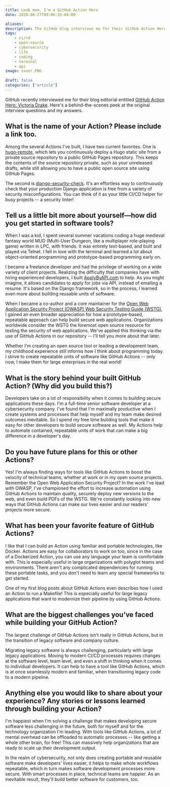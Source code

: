 ```yaml
---
title: Look mom, I'm a GitHub Action Hero
date: 2020-06-27T09:06:33-04:00

aliases:
description: The GitHub blog interviews me for their GitHub Action Hero series.
tags:
    - ci/cd
    - open-source
    - cybersecurity
    - life
    - coding
    - terminal
    - api
image: cover.PNG
 
draft: false
categories: ["article"]
---
```


GitHub recently interviewed me for their blog editorial entitled [GitHub Action Hero: Victoria Drake](https://github.blog/2020-06-26-github-action-hero-victoria-drake/). Here's a behind-the-scenes peek at the original interview questions and my answers.

## What is the name of your Action? Please include a link too.

Among the several Actions I've built, I have two current favorites. One is [hugo-remote](https://github.com/victoriadrake/hugo-remote), which lets you continuously deploy a Hugo static site from a private source repository to a public GitHub Pages repository. This keeps the contents of the source repository private, such as your unreleased drafts, while still allowing you to have a public open source site using GitHub Pages.

The second is [django-security-check](https://github.com/victoriadrake/django-security-check). It's an effortless way to continuously check that your production Django application is free from a variety of security misconfigurations. You can think of it as your little CI/CD helper for busy projects -- a security linter!

## Tell us a little bit more about yourself—how did you get started in software tools?

When I was a kid, I spent several summer vacations coding a huge medieval fantasy world MUD (Multi-User Dungeon, like a multiplayer role-playing game) written in LPC, with friends. It was entirely text-based, and built and played via Telnet. I fell in love with the terminal and learned a lot about object-oriented programming and prototype-based programming early on.

I became a freelance developer and had the privilege of working on a wide variety of client projects. Realizing the difficulty that companies have with hiring experienced developers, I built [ApplyByAPI.com](https://ApplyByAPI.com) to help. As you might imagine, it allows candidates to apply for jobs via API, instead of emailing a resume. It's based on the Django framework, so in the process, I learned even more about building reusable units of software.

When I became a co-author and a core maintainer for the [Open Web Application Security Project (OWASP) Web Security Testing Guide (WSTG)](https://github.com/OWASP/wstg), I gained an even broader appreciation for how a prototype-based, repeatable approach can help build secure web applications. Organizations worldwide consider the WSTG the foremost open source resource for testing the security of web applications. We've applied this thinking via the use of GitHub Actions in our repository -- I'll tell you more about that later.

Whether I'm creating an open source tool or leading a development team, my childhood experience still informs how I think about programming today. I strive to create repeatable units of software like GitHub Actions -- only now, I make them for large enterprises in the real world!

## What is the story behind your built GitHub Action? (Why did you build this?)

Developers take on a lot of responsibility when it comes to building secure applications these days. I'm a full-time senior software developer at a cybersecurity company. I've found that I'm maximally productive when I create systems and processes that help myself and my team make desired outcomes inevitable. So I spend my free time building tools that make it easy for other developers to build secure software as well. My Actions help to automate contained, repeatable units of work that can make a big difference in a developer's day.

## Do you have future plans for this or other Actions?

Yes! I'm always finding ways for tools like GitHub Actions to boost the velocity of technical teams, whether at work or in my open source projects. Remember the Open Web Application Security Project? In the work I've lead with OWASP, I've championed the effort to increase automation using GitHub Actions to maintain quality, securely deploy new versions to the web, and even build PDFs of the WSTG. We're constantly looking into new ways that GitHub Actions can make our lives easier and our readers' projects more secure.

## What has been your favorite feature of GitHub Actions?

I like that I can build an Action using familiar and portable technologies, like Docker. Actions are easy for collaborators to work on too, since in the case of a Dockerized Action, you can use any language your team is comfortable with. This is especially useful in large organizations with polyglot teams and environments. There aren't any complicated dependencies for running these portable tasks, and you don't need to learn any special frameworks to get started.

One of my first blog posts about GitHub Actions even describes how I used an Action to run a Makefile! This is especially useful for large legacy applications that want to modernize their pipeline by using GitHub Actions.

## What are the biggest challenges you’ve faced while building your GitHub Action?

The largest challenge of GitHub Actions isn't really in GitHub Actions, but in the transition of legacy software and company culture.

Migrating legacy software is always challenging, particularly with large legacy applications. Moving to modern CI/CD processes requires changes at the software level, team level, and even a shift in thinking when it comes to individual developers. It can help to have a tool like GitHub Actions, which is at once seamlessly modern and familiar, when transitioning legacy code to a modern pipeline.

## Anything else you would like to share about your experience? Any stories or lessons learned through building your Action?

I'm happiest when I'm solving a challenge that makes developing secure software less challenging in the future, both for myself and for the technology organization I'm leading. With tools like GitHub Actions, a lot of mental overhead can be offloaded to automatic processes -- like getting a whole other brain, for free! This can massively help organizations that are ready to scale up their development output.

In the realm of cybersecurity, not only does creating portable and reusable software make developers' lives easier, it helps to make whole workflows repeatable, which in turn makes software development processes more secure. With smart processes in place, technical teams are happier. As an inevitable result, they'll build better software for customers, too.
